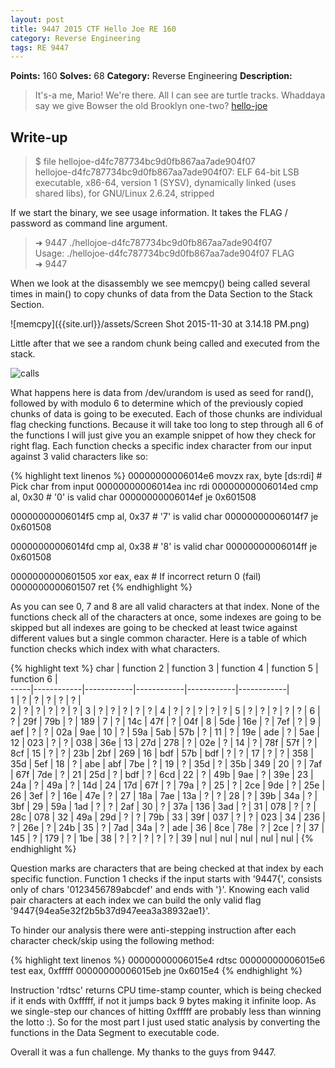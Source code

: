 ```yaml
---
layout: post
title: 9447 2015 CTF Hello Joe RE 160
category: Reverse Engineering
tags: RE 9447
---
```


**Points:** 160
**Solves:** 68
**Category:** Reverse Engineering
**Description:**

> It's-a me, Mario!
> We're there. All I can see are turtle tracks. Whaddaya say we give Bowser the old Brooklyn one-two?
> [hello-joe]({{site.url}}/assets/hellojoe-d4fc787734bc9d0fb867aa7ade904f07)

## Write-up

>$ file hellojoe-d4fc787734bc9d0fb867aa7ade904f07   
>hellojoe-d4fc787734bc9d0fb867aa7ade904f07: ELF 64-bit LSB executable, x86-64, version 1 (SYSV), dynamically linked (uses shared libs), for GNU/Linux 2.6.24, stripped   

If we start the binary, we see usage information. It takes the FLAG / password as command line argument.

> ➜  9447  ./hellojoe-d4fc787734bc9d0fb867aa7ade904f07    
> Usage: ./hellojoe-d4fc787734bc9d0fb867aa7ade904f07 FLAG   
> ➜  9447    

When we look at the disassembly we see memcpy() being called several times in main() to copy chunks of data from the Data Section to the Stack Section.

![memcpy]({{site.url}}/assets/Screen Shot 2015-11-30 at 3.14.18 PM.png)

Little after that we see a random chunk being called and executed from the stack.

![calls]({{site.url}}/assets/Screen_Shot_2015-11-30_at_3_16_26_PM.png)

What happens here is data from /dev/urandom is used as seed for rand(), followed by with modulo 6 to determine which of the previously copied chunks of data is going to be executed. Each of those chunks are individual flag checking functions. Because it will take too long to step through all 6 of the functions I will just give you an example snippet of how they check for right flag. Each function checks a specific index character from our input against 3 valid characters like so:

{% highlight text linenos %}
00000000006014e6         movzx      rax, byte [ds:rdi]      # Pick char from input
00000000006014ea         inc        rdi
00000000006014ed         cmp        al, 0x30                # '0' is valid char
00000000006014ef         je         0x601508

00000000006014f5         cmp        al, 0x37                # '7' is valid char
00000000006014f7         je         0x601508

00000000006014fd         cmp        al, 0x38                # '8' is valid char
00000000006014ff         je         0x601508

0000000000601505         xor        eax, eax                # If incorrect return 0 (fail)
0000000000601507         ret
{% endhighlight %}

As you can see 0, 7 and 8 are all valid characters at that index. None of the functions check all of the characters at once, some indexes are going to be skipped but all indexes are going to be checked at least twice against different values but a single common character. Here is a table of which function checks which index with what characters.

{% highlight text %}
char | function 2 | function 3 | function 4 | function 5 | function 6 |   
-----|------------|------------|------------|------------|------------|   
1    | ?          | ?          | ?          | ?          | ?          |  
2    | ?          | ?          | ?          | ?          | ?          |
3    | ?          | ?          | ?          | ?          | ?          |
4    | ?          | ?          | ?          | ?          | ?          |
5    | ?          | ?          | ?          | ?          | ?          |
6    | ?          | 29f        | 79b        | ?          | 189        |
7    | ?          | 14c        | 47f        | ?          | 04f        |
8    | 5de        | 16e        | ?          | 7ef        | ?          |
9    | aef        | ?          | ?          | 02a        | 9ae        |
10   | ?          | 59a        | 5ab        | 57b        | ?          |
11   | ?          | 19e        | ade        | ?          | 5ae        |
12   | 023        | ?          | ?          | 038        | 36e        |
13   | 27d        | 278        | ?          | 02e        | ?          |
14   | ?          | 78f        | 57f        | ?          | 8cf        |
15   | ?          | ?          | 23b        | 2bf        | 269        |
16   | bdf        | 57b        | bdf        | ?          | ?          |
17   | ?          | ?          | 358        | 35d        | 5ef        |
18   | ?          | abe        | abf        | 7be        | ?          |
19   | ?          | 35d        | ?          | 35b        | 349        |
20   | ?          | 7af        | 67f        | 7de        | ?          |
21   | 25d        | ?          | bdf        | ?          | 6cd        |
22   | ?          | 49b        | 9ae        | ?          | 39e        |
23   | 24a        | ?          | 49a        | ?          | 14d        |
24   | 17d        | 67f        | ?          | 79a        | ?          |
25   | ?          | 2ce        | 9de        | ?          | 25e        |
26   | 3ef        | ?          | 16e        | 47e        | ?          |
27   | 18a        | 7ae        | 13a        | ?          | ?          |
28   | ?          | 39b        | 34a        | ?          | 3bf        |
29   | 59a        | 1ad        | ?          | ?          | 2af        |
30   | ?          | 37a        | 136        | 3ad        | ?          |
31   | 078        | ?          | ?          | 28c        | 078        |
32   | 49a        | 29d        | ?          | ?          | 79b        |
33   | 39f        | 037        | ?          | ?          | 023        |
34   | 236        | ?          | 26e        | ?          | 24b        |
35   | ?          | 7ad        | 34a        | ?          | ade        |
36   | 8ce        | 78e        | ?          | 2ce        | ?          |
37   | 145        | ?          | 179        | ?          | 1be        |
38   | ?          | ?          | ?          | ?          | ?          |
39   | nul        | nul        | nul        | nul        | nul        |
{% endhighlight %}

Question marks are characters that are being checked at that index by each specific function. Function 1 checks if the input starts with '9447{', consists only of chars '0123456789abcdef' and ends with '}'. Knowing each valid pair characters at each index we can build the only valid flag '9447{94ea5e32f2b5b37d947eea3a38932ae1}'.

To hinder our analysis there were anti-stepping instruction after each character check/skip using the following method:

{% highlight text linenos %}
00000000006015e4         rdtsc
00000000006015e6         test       eax, 0xfffff
00000000006015eb         jne        0x6015e4
{% endhighlight %}

Instruction 'rdtsc' returns CPU time-stamp counter, which is being checked if it ends with 0xfffff, if not it jumps back 9 bytes making it infinite loop. As we single-step our chances of hitting 0xfffff are probably less than winning the lotto :). So for the most part I just used static analysis by converting the functions in the Data Segment to executable code.

Overall it was a fun challenge. My thanks to the guys from 9447.
